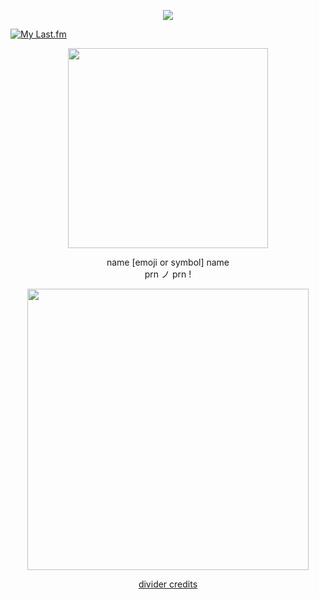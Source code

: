 <p align="center"> <img src="https://komarev.com/ghpvc/?username=sleeptokens&label=type_whatever_here&style=plastic&color=6eebee" </p>

[![My Last.fm](https://lastfm-recently-played.vercel.app/api?user=marthluvr666&count=1&show_user=header&header_size=normal_stats_only&loved=true&loved_style=2&width=1000)](https://www.last.fm/user/marthluvr666)

<p align="center"> <img src="https://i.postimg.cc/KYCkPj7z/rohan.png" width="320" </p> 

 <p align="center"> name [emoji or symbol] name <br> prn ノ prn !

 <p align="center"> <img src="https://i.postimg.cc/x83XVPwJ/nene.png" width="450" </p>

 <div align="center">

[divider credits](https://www.tumblr.com/revivalrequiem/739690226305417216/koi-fish-themed-koi-fish-set-free-to-use?source=share)
